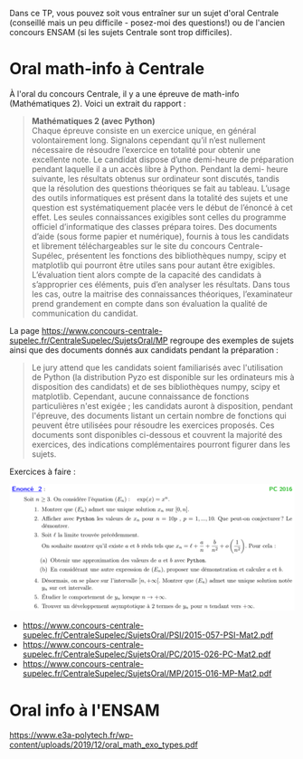 Dans ce TP, vous pouvez soit vous entraîner sur un sujet d'oral Centrale (conseillé mais un peu difficile - posez-moi des questions!) ou de l'ancien concours ENSAM (si les sujets Centrale sont trop difficiles).

# Oral math-info à Centrale

À l'oral du concours Centrale, il y a une épreuve de math-info (Mathématiques 2). Voici un extrait du rapport :
> **Mathématiques 2 (avec Python)**  
> Chaque épreuve consiste en un exercice unique, en général volontairement long. Signalons cependant qu’il
> n’est nullement nécessaire de résoudre l’exercice en totalité pour obtenir une excellente note. Le candidat
> dispose d’une demi-heure de préparation pendant laquelle il a un accès libre à Python. Pendant la demi-
> heure suivante, les résultats obtenus sur ordinateur sont discutés, tandis que la résolution des questions
> théoriques se fait au tableau. L’usage des outils informatiques est présent dans la totalité des sujets et
> une question est systématiquement placée vers le début de l’énoncé à cet effet.
> Les seules connaissances exigibles sont celles du programme officiel d’informatique des classes prépara­
> toires. Des documents d’aide (sous forme papier et numérique), fournis à tous les candidats et librement
> téléchargeables sur le site du concours Centrale-Supélec, présentent les fonctions des bibliothèques numpy,
> scipy et matplotlib qui pourront être utiles sans pour autant être exigibles. L’évaluation tient alors
> compte de la capacité des candidats à s’approprier ces éléments, puis d’en analyser les résultats. Dans
> tous les cas, outre la maitrise des connaissances théoriques, l’examinateur prend grandement en compte
> dans son évaluation la qualité de communication du candidat.

La page https://www.concours-centrale-supelec.fr/CentraleSupelec/SujetsOral/MP regroupe des exemples de sujets ainsi que des documents donnés aux candidats pendant la préparation :

> Le jury attend que les candidats soient familiarisés avec l'utilisation de Python (la distribution Pyzo est disponible sur les ordinateurs mis à disposition des candidats) et de ses bibliothèques numpy, scipy et matplotlib. Cependant, aucune connaissance de fonctions particulières n'est exigée ; les candidats auront à disposition, pendant l'épreuve, des documents listant un certain nombre de fonctions qui peuvent être utilisées pour résoudre les exercices proposés. Ces documents sont disponibles ci-dessous et couvrent la majorité des exercices, des indications complémentaires pourront figurer dans les sujets.

Exercices à faire :

![](./oral_centrale.png)
- https://www.concours-centrale-supelec.fr/CentraleSupelec/SujetsOral/PSI/2015-057-PSI-Mat2.pdf
- https://www.concours-centrale-supelec.fr/CentraleSupelec/SujetsOral/PC/2015-026-PC-Mat2.pdf
- https://www.concours-centrale-supelec.fr/CentraleSupelec/SujetsOral/MP/2015-016-MP-Mat2.pdf

# Oral info à l'ENSAM

https://www.e3a-polytech.fr/wp-content/uploads/2019/12/oral_math_exo_types.pdf
